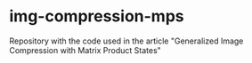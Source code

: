 # img-compression-mps
Repository with the code used in the article "Generalized Image Compression with Matrix Product States"

